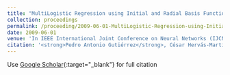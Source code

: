 ```yaml
---
title: "MultiLogistic Regression using Initial and Radial Basis Function covariates"
collection: proceedings
permalink: /proceeding/2009-06-01-MultiLogistic-Regression-using-Initial-and-Radial-Basis-Function-covariates
date: 2009-06-01
venue: 'In IEEE International Joint Conference on Neural Networks (IJCNN2009)'
citation: '<strong>Pedro Antonio Gutiérrez</strong>, César Hervás-Martínez, Francisco José Martínez-Estudillo, Juan Carlos Fernández, &quot;MultiLogistic Regression using Initial and Radial Basis Function covariates.&quot; In IEEE International Joint Conference on Neural Networks (IJCNN2009), 2009, Atlanta, United States, pp.1067--1074.'
---
```

Use [Google Scholar](https://scholar.google.com/scholar?q=MultiLogistic+Regression+using+Initial+and+Radial+Basis+Function+covariates){:target="_blank"} for full citation